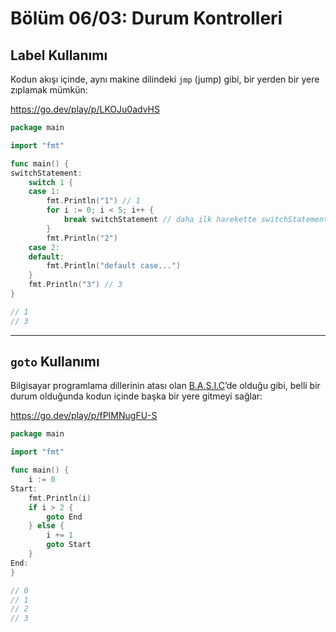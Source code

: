 # Bölüm 06/03: Durum Kontrolleri

## Label Kullanımı

Kodun akışı içinde, aynı makine dilindeki `jmp` (jump) gibi, bir yerden bir
yere zıplamak mümkün:

https://go.dev/play/p/LKOJu0advHS

```go
package main

import "fmt"

func main() {
switchStatement:
	switch 1 {
	case 1:
		fmt.Println("1") // 1
		for i := 0; i < 5; i++ {
			break switchStatement // daha ilk harekette switchStatement'dan çıkar ve fmt.Println("3") kısmına gider
		}
		fmt.Println("2")
	case 2:
	default:
		fmt.Println("default case...")
	}
	fmt.Println("3") // 3
}

// 1
// 3
```

---

## `goto` Kullanımı

Bilgisayar programlama dillerinin atası olan [B.A.S.I.C][01]’de olduğu gibi,
belli bir durum olduğunda kodun içinde başka bir yere gitmeyi sağlar:

https://go.dev/play/p/fPIMNugFU-S

```go
package main

import "fmt"

func main() {
	i := 0
Start:
	fmt.Println(i)
	if i > 2 {
		goto End
	} else {
		i += 1
		goto Start
	}
End:
}

// 0
// 1
// 2
// 3
```

[01]: https://en.wikipedia.org/wiki/BASIC